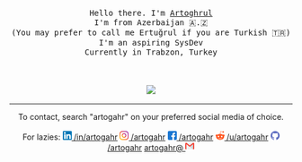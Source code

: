 <p align="center">
  <br>
  <br>
  <br>
  <samp>Hello there. I'm <a href="https://linkedin.com/in/artogahr">Artoghrul</a><br>I'm from Azerbaijan 🇦.🇿<br>(You may prefer to call me Ertuğrul if you are Turkish 🇹🇷)<br> I'm an aspiring SysDev<br>
  Currently in Trabzon, Turkey<br></samp>
  <br>
  <br>
  <br>
  <img src="https://media1.tenor.com/images/4e179b80071a7b76f3dc467e2fa5038d/tenor.gif?itemid=7542463"/>
</p>

------------
<center>

To contact, search "artogahr" on your preferred social media of choice.
<br>
<br>For lazies: 
[<img title="Linkedin" src="https://raw.githubusercontent.com/artogahr/artogahr/master/assets/linkedin.png" width="16" height="16" /> /in/artogahr](linkedin.com/in/artogahr)
[<img title="Instagram" src="https://raw.githubusercontent.com/artogahr/artogahr/master/assets/instagram.png" width="16" height="16" /> /artogahr](instagram.com/artogahr)
[<img title="Facebook" src="https://raw.githubusercontent.com/artogahr/artogahr/master/assets/facebook.png" width="16" height="16" /> /artogahr](facebook.com/artogahr)
[<img title="Reddit" src="https://raw.githubusercontent.com/artogahr/artogahr/master/assets/reddit1.png" width="16" height="16" /> /u/artogahr](https://reddit.com/u/artogahr)
[<img title="Github" src="https://raw.githubusercontent.com/artogahr/artogahr/master/assets/github.png" width="16" height="16" /> /artogahr](github.com/artogahr)
[artogahr@ <img title="Mail" src="https://raw.githubusercontent.com/artogahr/artogahr/master/assets/gmail.png" width="16" height="16" />](artogahr@gmail.com)

</center>